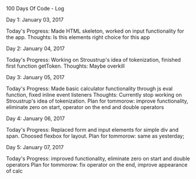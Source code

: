 100 Days Of Code - Log

Day 1: January 03, 2017

Today's Progress: Made HTML skeleton, worked on input functionality for the app.
Thoughts: Is this elements right choice for this app 


Day 2: January 04, 2017

Today's Progress: Working on Stroustrup's idea of tokenization, finished first function getToken.
Thoughts: Maybe overkill 


Day 3: January 05, 2017

Today's Progress: Made basic calculator functionality through js eval function, fixed inline event listeners
Thoughts: Currently stop working on Stroustrup's idea of tokenization.
Plan for tommorow: improve functionality, eliminate zero on start, operator on the end and double operators


Day 4: January 06, 2017

Today's Progress: Replaced form and input elements for simple div and span. Choosed flexbox for layout.
Plan for tommorow: same as yesterday;


Day 5: January 07, 2017

Today's Progress: improved functionality, eliminate zero on start and double operators
Plan for tommorow: fix operator on the end, improve appearance of calc
